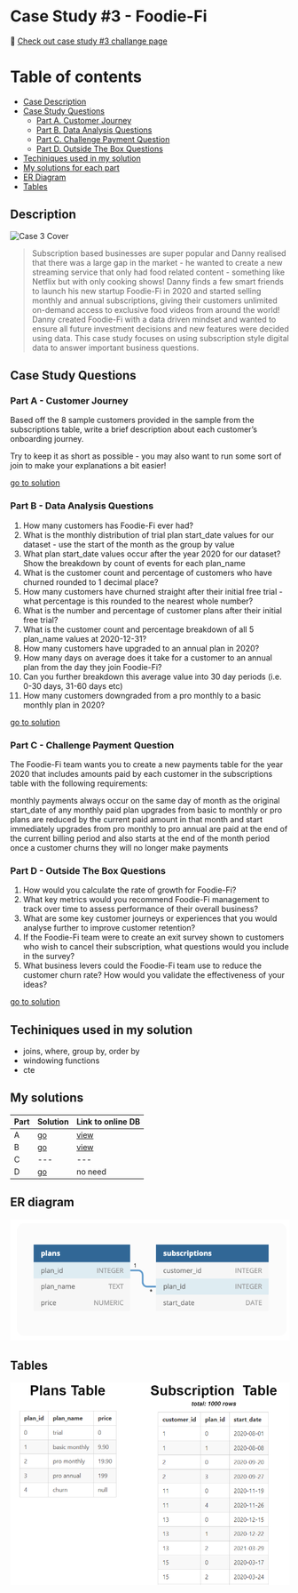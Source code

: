 # Case Study #3 - Foodie-Fi
:mag_right: [Check out case study #3 challange page](https://8weeksqlchallenge.com/case-study-3/)

# Table of contents
- [Case Description](https://github.com/jmaynard-n/sql-8week-challenge/blob/main/case%20%233/case%203%20README.md#description)
- [Case Study Questions](https://github.com/jmaynard-n/sql-8week-challenge/blob/main/case%20%233/case%203%20README.md#case-study-questions)
  - [Part A. Customer Journey](https://github.com/jmaynard-n/sql-8week-challenge/blob/main/case%20%233/case%203%20README.md#part-a---customer-journey)
  - [Part B. Data Analysis Questions](https://github.com/jmaynard-n/sql-8week-challenge/blob/main/case%20%233/case%203%20README.md#part-b---data-analysis-questions)
  - [Part C. Challenge Payment Question](https://github.com/jmaynard-n/sql-8week-challenge/blob/main/case%20%233/case%203%20README.md#part-c---challenge-payment-question)
  - [Part D. Outside The Box Questions](https://github.com/jmaynard-n/sql-8week-challenge/blob/main/case%20%233/case%203%20README.md#part-d---outside-the-box-questions)
- [Techiniques used in my solution](https://github.com/jmaynard-n/sql-8week-challenge/blob/main/case%20%233/case%203%20README.md#techiniques-used-in-my-solution)
- [My solutions for each part](https://github.com/jmaynard-n/sql-8week-challenge/blob/main/case%20%233/case%203%20README.md#my-solutions)
- [ER Diagram](https://github.com/jmaynard-n/sql-8week-challenge/blob/main/case%20%233/case%203%20README.md#er-diagram)
- [Tables](https://github.com/jmaynard-n/sql-8week-challenge/blob/main/case%20%233/case%203%20README.md#tables)

## Description 
![Case 3 Cover](https://8weeksqlchallenge.com/images/case-study-designs/3.png) 
> Subscription based businesses are super popular and Danny realised that there was a large gap in the market - he wanted to create a new streaming service that only had food related content - something like Netflix but with only cooking shows!
> Danny finds a few smart friends to launch his new startup Foodie-Fi in 2020 and started selling monthly and annual subscriptions, giving their customers unlimited on-demand access to exclusive food videos from around the world!
> Danny created Foodie-Fi with a data driven mindset and wanted to ensure all future investment decisions and new features were decided using data. This case study focuses on using subscription style digital data to answer important business questions.

## Case Study Questions

### Part A - Customer Journey
Based off the 8 sample customers provided in the sample from the subscriptions table, write a brief description about each customer’s onboarding journey.

Try to keep it as short as possible - you may also want to run some sort of join to make your explanations a bit easier!

[go to solution](https://github.com/jmaynard-n/sql-8week-challenge/blob/main/case%20%233/partA%20Results.md)

### Part B - Data Analysis Questions
1. How many customers has Foodie-Fi ever had?
2. What is the monthly distribution of trial plan start_date values for our dataset - use the start of the month as the group by value
3. What plan start_date values occur after the year 2020 for our dataset? Show the breakdown by count of events for each plan_name
4. What is the customer count and percentage of customers who have churned rounded to 1 decimal place?
5. How many customers have churned straight after their initial free trial - what percentage is this rounded to the nearest whole number?
6. What is the number and percentage of customer plans after their initial free trial?
7. What is the customer count and percentage breakdown of all 5 plan_name values at 2020-12-31?
8. How many customers have upgraded to an annual plan in 2020?
9. How many days on average does it take for a customer to an annual plan from the day they join Foodie-Fi?
10. Can you further breakdown this average value into 30 day periods (i.e. 0-30 days, 31-60 days etc)
11. How many customers downgraded from a pro monthly to a basic monthly plan in 2020?

[go to solution](https://github.com/jmaynard-n/sql-8week-challenge/blob/main/case%20%233/part%20B%20Results.md)

### Part C - Challenge Payment Question
The Foodie-Fi team wants you to create a new payments table for the year 2020 that includes amounts paid by each customer in the subscriptions table with the following requirements:

monthly payments always occur on the same day of month as the original start_date of any monthly paid plan
upgrades from basic to monthly or pro plans are reduced by the current paid amount in that month and start immediately
upgrades from pro monthly to pro annual are paid at the end of the current billing period and also starts at the end of the month period
once a customer churns they will no longer make payments

### Part D - Outside The Box Questions
1. How would you calculate the rate of growth for Foodie-Fi?
2. What key metrics would you recommend Foodie-Fi management to track over time to assess performance of their overall business?
3. What are some key customer journeys or experiences that you would analyse further to improve customer retention?
4. If the Foodie-Fi team were to create an exit survey shown to customers who wish to cancel their subscription, what questions would you include in the survey?
5. What business levers could the Foodie-Fi team use to reduce the customer churn rate? How would you validate the effectiveness of your ideas?

[go to solution](https://github.com/jmaynard-n/sql-8week-challenge/blob/main/case%20%233/partD.md) 

## Techiniques used in my solution
- joins, where, group by, order by
- windowing functions
- cte

## My solutions
Part | Solution | Link to online DB |
--- | --- | --- |
A | [go](https://github.com/jmaynard-n/sql-8week-challenge/blob/main/case%20%233/partA%20Results.md) | [view](https://www.db-fiddle.com/f/rHJhRrXy5hbVBNJ6F6b9gJ/16) |
B | [go](https://github.com/jmaynard-n/sql-8week-challenge/blob/main/case%20%233/part%20B%20Results.md) | [view](https://www.db-fiddle.com/f/rHJhRrXy5hbVBNJ6F6b9gJ/16) |
C | --- | --- |
D | [go](https://github.com/jmaynard-n/sql-8week-challenge/blob/main/case%20%233/partD.md) | no need |

## ER diagram 
![image](https://github.com/jmaynard-n/sql-8week-challenge/blob/main/case%20%233/ER_case3.png)

## Tables 
![image](https://github.com/jmaynard-n/sql-8week-challenge/blob/main/case%20%233/tables%20case3.png)

